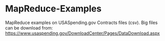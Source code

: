 # MapReduce-Examples
MapReduce examples on USASpending.gov Contracts files (csv).
Big files can be download from: https://www.usaspending.gov/DownloadCenter/Pages/DataDownload.aspx
